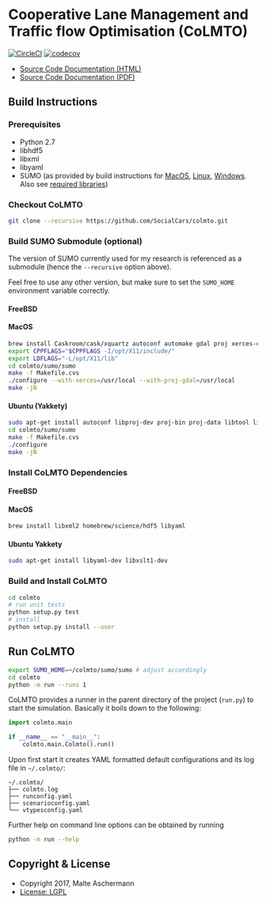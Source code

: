 # Cooperative Lane Management and Traffic flow Optimisation (CoLMTO)

[![CircleCI](https://circleci.com/gh/SocialCars/colmto.svg?style=shield)](https://circleci.com/gh/SocialCars/colmto)
[![codecov](https://codecov.io/gh/SocialCars/colmto/branch/master/graph/badge.svg)](https://codecov.io/gh/SocialCars/colmto)

  * [Source Code Documentation (HTML)](http://socialcars.github.io/colmto/docs/sources/index.html)
  * [Source Code Documentation (PDF)](http://socialcars.github.io/colmto/docs/CoLMTO-doc.pdf)

## Build Instructions

### Prerequisites

* Python 2.7
* libhdf5
* libxml
* libyaml
* SUMO (as provided by build instructions for [MacOS](http://sumo.dlr.de/wiki/Installing/MacOS_Build_w_Homebrew), [Linux](http://sumo.dlr.de/wiki/Installing/Linux_Build), [Windows](http://sumo.dlr.de/wiki/Installing/Windows_Build). Also see [required libraries](http://sumo.dlr.de/wiki/Installing/Linux_Build_Libraries))

### Checkout CoLMTO

```zsh
git clone --recursive https://github.com/SocialCars/colmto.git
```

### Build SUMO Submodule (optional)

The version of SUMO currently used for my research is referenced as a submodule (hence the `--recursive` option above).

Feel free to use any other version, but make sure to set the `SUMO_HOME` environment variable correctly.

#### FreeBSD

#### MacOS

```zsh
brew install Caskroom/cask/xquartz autoconf automake gdal proj xerces-c fox
export CPPFLAGS="$CPPFLAGS -I/opt/X11/include/"
export LDFLAGS="-L/opt/X11/lib"
cd colmto/sumo/sumo
make -f Makefile.cvs
./configure --with-xerces=/usr/local --with-proj-gdal=/usr/local
make -jN
```

#### Ubuntu (Yakkety)

```zsh
sudo apt-get install autoconf libproj-dev proj-bin proj-data libtool libgdal-dev libxerces-c-dev libfox-1.6-0 libfox-1.6-dev
cd colmto/sumo/sumo
make -f Makefile.cvs
./configure
make -jN
```

### Install CoLMTO Dependencies

#### FreeBSD

#### MacOS

```zsh
brew install libxml2 homebrew/science/hdf5 libyaml
```

#### Ubuntu Yakkety

```zsh
sudo apt-get install libyaml-dev libxslt1-dev
```

### Build and Install CoLMTO

```zsh
cd colmto
# run unit tests
python setup.py test
# install
python setup.py install --user
```

## Run CoLMTO

```zsh
export SUMO_HOME=~/colmto/sumo/sumo # adjust accordingly
cd colmto
python -m run --runs 1
```

CoLMTO provides a runner in the parent directory of the project (`run.py`) to start the simulation.
Basically it boils down to the following:

```python
import colmto.main

if __name__ == "__main__":
    colmto.main.Colmto().run()
```

Upon first start it creates YAML formatted default configurations and its log file in `~/.colmto/`:

```
~/.colmto/
├── colmto.log
├── runconfig.yaml
├── scenarioconfig.yaml
└── vtypesconfig.yaml
```

Further help on command line options can be obtained by running

```zsh
python -m run --help
```

## Copyright & License

  * Copyright 2017, Malte Aschermann
  * [License: LGPL](http://socialcars.github.io/colmto/LICENSE.md)
